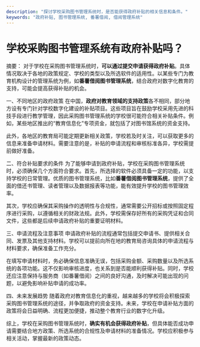 ```yaml
---
description: "探讨学校采购图书管理系统时，是否能获得政府补贴的相关信息和条件。"
keywords: "政府补贴, 图书管理系统, 番薯借阅, 借阅管理系统"
---
```

# 学校采购图书管理系统有政府补贴吗？

摘要： 
对于学校在采购图书管理系统时，**可以通过提交申请获得政府补贴**。具体情况取决于各地的政策规定、学校的类型以及所选软件的适用性。以某些专门为教育机构设计的管理系统为例，如**番薯借阅图书管理系统**，结合政府对数字化教育的支持，可能会提高获得补贴的机会。

一、不同地区的政府政策
在中国，**政府对教育领域的支持政策**各不相同，部分地方设有专门针对学校数字化建设的补贴项目。这些项目旨在鼓励学校采用先进的科技手段进行教学管理，因此采购图书管理系统的学校很可能符合相关补贴条件。例如，某些地区推出的“教育信息化”专项资金，就包括了对图书馆系统的资金支持。

此外，各地区的教育局可能定期更新相关政策，学校若及时关注，可以获取更多的信息来准备申请材料。需要注意的是，补贴的申请流程和审核标准各异，学校需提前做好准备。

二、符合补贴要求的条件
为了能够申请到政府补贴，学校在采购图书管理系统时，必须确保几个方面符合要求。首先，所选择的软件必须具备一定的功能，以支持学校的日常管理。优质的图书管理系统，比如**番薯借阅图书管理系统**，提供了全面的借还书管理、读者管理以及数据报表等功能，能有效提升学校的图书管理效率。

其次，学校应确保其采购操作的透明性与合规性，通常需要公开招标或按照固定程序进行采购，以遵循相关的财政法规。此外，学校需保存好所有的采购凭证和合同文件，这些都是后续申请政府补贴的重要证明材料。

三、申请流程及注意事项
申请政府补贴的流程通常包括提交申请书、提供相关合同、发票及其他支持材料。学校可以提前向所在地的教育局咨询具体的申请流程与材料要求，确保准备工作充分。 

在填写申请材料时，务必确保信息准确无误，包括采购金额、采购数量以及所选系统的各项功能。这不仅影响审核进度，也关系到是否能顺利获得补贴。同时，学校还应注意保持与服务商（如番薯借阅）之间的良好沟通，及时解决可能出现的问题，以避免影响补贴申请的成功率。

四、未来发展趋势
随着政府对教育信息化的重视，越来越多的学校将会积极探索采购图书管理系统的途径，并争取政府的资金支持。未来，学校在申请补贴方面的政策将会日益明确、流程更加便捷，推动整个教育行业的数字化升级。

综上，学校在采购图书管理系统时，**确实有机会获得政府补贴**，但具体能否成功申请需要结合地方政策、所选系统的合规性及申请材料的准备情况。学校应积极参与相关活动，掌握最新的政策动态。
